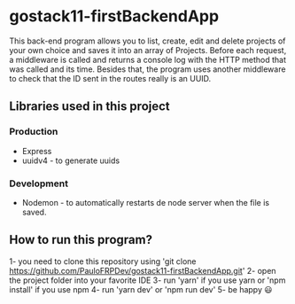 # gostack11-firstBackendApp

This back-end program allows you to list, create, edit and delete projects of your own choice and saves it into an array of Projects.
Before each request, a middleware is called and returns a console log with the HTTP method that was called and its time. Besides that, the program uses another middleware to check that the ID sent in the routes really is an UUID.

## Libraries used in this project
### Production
- Express
- uuidv4 - to generate uuids

### Development
- Nodemon - to automatically restarts de node server when the file is saved.

## How to run this program?
1- you need to clone this repository using 'git clone https://github.com/PauloFRPDev/gostack11-firstBackendApp.git'
2- open the project folder into your favorite IDE
3- run 'yarn' if you use yarn or 'npm install' if you use npm
4- run 'yarn dev' or 'npm run dev'
5- be happy 😃